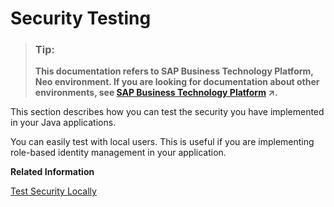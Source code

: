 <!-- loio425f7287294a4b4aa6d0f96b4fabb8b2 -->

# Security Testing

> ### Tip:  
> **This documentation refers to SAP Business Technology Platform, Neo environment. If you are looking for documentation about other environments, see [SAP Business Technology Platform](https://help.sap.com/viewer/65de2977205c403bbc107264b8eccf4b/Cloud/en-US/6a2c1ab5a31b4ed9a2ce17a5329e1dd8.html "SAP Business Technology Platform (SAP BTP) is an integrated offering comprised of four technology portfolios: database and data management, application development and integration, analytics, and intelligent technologies. The platform offers users the ability to turn data into business value, compose end-to-end business processes, and build and extend SAP applications quickly.") :arrow_upper_right:.**

This section describes how you can test the security you have implemented in your Java applications.

You can easily test with local users. This is useful if you are implementing role-based identity management in your application.

**Related Information**  


[Test Security Locally](test-security-locally-fe47e02.md "When you add user authentication to your application, you can test it first on the local server before uploading it to SAP BTP.")

